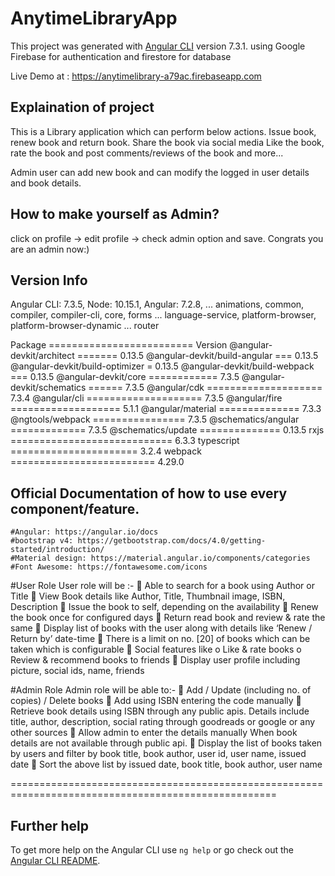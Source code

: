 # AnytimeLibraryApp

This project was generated with [Angular CLI](https://github.com/angular/angular-cli) version 7.3.1. using Google Firebase for authentication and firestore for database

Live Demo at : https://anytimelibrary-a79ac.firebaseapp.com

## Explaination of project

This is a Library application which can perform below actions.
Issue book, renew book and return book.
Share the book via social media
Like the book, rate the book and post comments/reviews of the book and more...

Admin user can add new book and can modify the logged in user details and book details.


## How to make yourself as Admin?
click on profile -> edit profile -> check admin option and save. Congrats you are an admin now:)

## Version Info
Angular CLI: 7.3.5,
Node: 10.15.1,
Angular: 7.2.8,
... animations, common, compiler, compiler-cli, core, forms
... language-service, platform-browser, platform-browser-dynamic
... router

Package ========================= Version
@angular-devkit/architect ======= 0.13.5
@angular-devkit/build-angular === 0.13.5
@angular-devkit/build-optimizer = 0.13.5
@angular-devkit/build-webpack === 0.13.5
@angular-devkit/core ============ 7.3.5
@angular-devkit/schematics ====== 7.3.5
@angular/cdk ==================== 7.3.4
@angular/cli ==================== 7.3.5
@angular/fire =================== 5.1.1
@angular/material ==============  7.3.3
@ngtools/webpack ================ 7.3.5
@schematics/angular ============= 7.3.5
@schematics/update ============== 0.13.5
rxjs ============================ 6.3.3
typescript ====================== 3.2.4
webpack ========================= 4.29.0

## Official Documentation of how to use every component/feature.
	#Angular: https://angular.io/docs
	#bootstrap v4: https://getbootstrap.com/docs/4.0/getting-started/introduction/
	#Material design: https://material.angular.io/components/categories
	#Font Awesome: https://fontawesome.com/icons

#User Role
User role will be :- 
 Able to search for a book using Author or Title
 View Book details like Author, Title, Thumbnail image, ISBN, Description
 Issue the book to self, depending on the availability
 Renew the book once for configured days
 Return read book and review & rate the same
 Display list of books with the user along with details like ‘Renew / Return by’ date-time
 There is a limit on no. [20] of books which can be taken which is configurable
 Social features like
  o Like & rate books
  o Review & recommend books to friends
 Display user profile including picture, social ids, name, friends

#Admin Role
Admin role will be able to:- 
 Add / Update (including no. of copies) / Delete books
 Add using ISBN entering the code manually
 Retrieve book details using ISBN through any public apis. Details include title, author,
description, social rating through goodreads or google or any other sources
 Allow admin to enter the details manually When book details are not available through public api.
 Display the list of books taken by users and filter by book title, book author, user id, user name, issued date
 Sort the above list by issued date, book title, book author, user name

====================================================================================================


## Further help

To get more help on the Angular CLI use `ng help` or go check out the [Angular CLI README](https://github.com/angular/angular-cli/blob/master/README.md).
